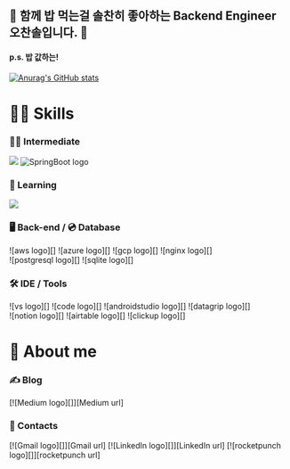 ## 👋 함께 밥 먹는걸 솔찬히 좋아하는 Backend Engineer 오찬솔입니다. 👋
#### p.s. 밥 값하는!  

[![Anurag's GitHub stats](https://github-readme-stats.vercel.app/api?username=haxr369)](https://github.com/anuraghazra/github-readme-stats)      

# 👨‍💻 Skills

### 🧑‍🎓 Intermediate

<img src="https://img.shields.io/badge/Java-007396?style=flat&logo=OpenJDK&logoColor=white"/> ![SpringBoot logo](https://img.shields.io/badge/Spring_Boot-F2F4F9?style=for-the-badge&logo=spring-boot)


### 🌱 Learning

<img src="https://img.shields.io/badge/Python-3776AB?style=for-the-badge&logo=Python&logoColor=white">

### 🖥 Back-end / 💿 Database

![aws logo][] ![azure logo][] ![gcp logo][] ![nginx logo][]  
![postgresql logo][] ![sqlite logo][]

### 🛠 IDE / Tools

![vs logo][] ![code logo][] ![androidstudio logo][] ![datagrip logo][]  
![notion logo][] ![airtable logo][] ![clickup logo][]

# 👻 About me

### ✍️ Blog

[![Medium logo][]][Medium url]  

### 🤙 Contacts

[![Gmail logo][]][Gmail url]
[![LinkedIn logo][]][LinkedIn url]
[![rocketpunch logo][]][rocketpunch url]

[GitHub logo]: http://img.shields.io/badge/kyle--seongwoo--jun-181717?style=for-the-badge&logo=github
[GitHub url]: https://github.com/kyle-seongwoo-jun
